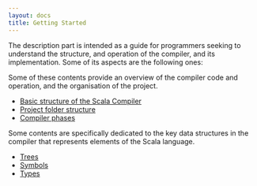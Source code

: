 ```yaml
---
layout: docs
title: Getting Started
---
```


The description part is intended as a guide for programmers seeking to understand the structure,
and operation of the compiler, and its implementation. Some of its aspects are the following ones:

Some of these contents provide an overview of the compiler code and operation, and the organisation of 
the project. 

* [Basic structure of the Scala Compiler](./basic_structure.html)
* [Project folder structure](./project_structure.html)
* [Compiler phases](./phases.html)

Some contents are specifically dedicated to the key data structures in the compiler that 
represents elements of the Scala language. 

* [Trees](./trees.html)
* [Symbols](./symbols.html)
* [Types](./types.html)


